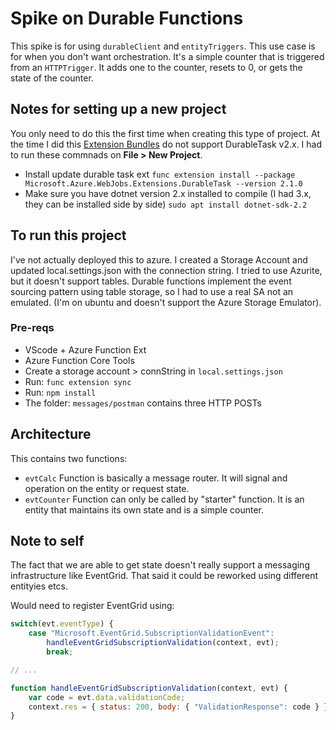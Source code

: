 # Spike on Durable Functions
This spike is for using `durableClient` and `entityTriggers`. This use case is for when you don't want orchestration. It's a simple counter that is triggered from an `HTTPTrigger`. It adds one to the counter, resets to 0, or gets the state of the counter.

## Notes for setting up a new project
You only need to do this the first time when creating this type of project. At the time I did this [Extension Bundles](https://docs.microsoft.com/en-us/azure/azure-functions/functions-bindings-register#extension-bundles) do not support DurableTask v2.x. I had to run these commnads on **File > New Project**.

- Install update durable task ext `func extension install --package Microsoft.Azure.WebJobs.Extensions.DurableTask --version 2.1.0`
- Make sure you have dotnet version 2.x installed to compile (I had 3.x, they can be installed side by side) `sudo apt install dotnet-sdk-2.2`

## To run this project
I've not actually deployed this to azure. I created a Storage Account and updated local.settings.json with the connection string. I tried to use Azurite, but it doesn't support tables. Durable functions implement the event sourcing pattern using table storage, so I had to use a real SA not an emulated. (I'm on ubuntu and doesn't support the Azure Storage Emulator).

### Pre-reqs

- VScode + Azure Function Ext
- Azure Function Core Tools
- Create a storage account > connString in `local.settings.json`
- Run: `func extension sync`
- Run: `npm install`
- The folder: `messages/postman` contains three HTTP POSTs

## Architecture
This contains two functions:

- `evtCalc` Function is basically a message router. It will signal and operation on the entity or request state.
- `evtCounter` Function can only be called by "starter" function. It is an entity that maintains its own state and is a simple counter.

## Note to self
The fact that we are able to get state doesn't really support a messaging infrastructure like EventGrid. That said it could be reworked using different entityies etcs.

Would need to register EventGrid using:

```javascript
switch(evt.eventType) {
    case "Microsoft.EventGrid.SubscriptionValidationEvent":
        handleEventGridSubscriptionValidation(context, evt);
        break;

// ...

function handleEventGridSubscriptionValidation(context, evt) {
    var code = evt.data.validationCode;
    context.res = { status: 200, body: { "ValidationResponse": code } };
}
```